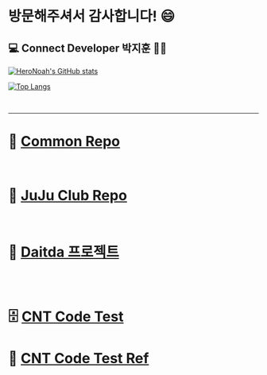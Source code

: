 # 방문해주셔서 감사합니다! 😄  

## :computer: Connect Developer 박지훈 👨‍💻
[![HeroNoah's GitHub stats](https://github-readme-stats.vercel.app/api?username=heronoah&count_private=true&show_icons=true)](https://github.com/HeroNoah/heronoah)

[![Top Langs](https://github-readme-stats.vercel.app/api/top-langs/?username=heronoah&layout=compact&count_private=true&show_icons=true)](https://github.com/HeroNoah/heronoah)

<br />

---

# :speech_balloon: [Common Repo](https://github.com/HeroNoah/CNT_Common)
<br />

# :beer: [JuJu Club Repo](https://github.com/HeroNoah/CNT_JuJuClub)
<br />

# :office: [Daitda 프로젝트](https://github.com/users/HeroNoah/projects/5)
<br />
<br />

# :file_cabinet: [CNT Code Test](https://github.com/HeroNoah/CNT_React_TEST)
# :fairy: [CNT Code Test Ref](https://github.com/HeroNoah/CNT_Web_TEST_Ref)
